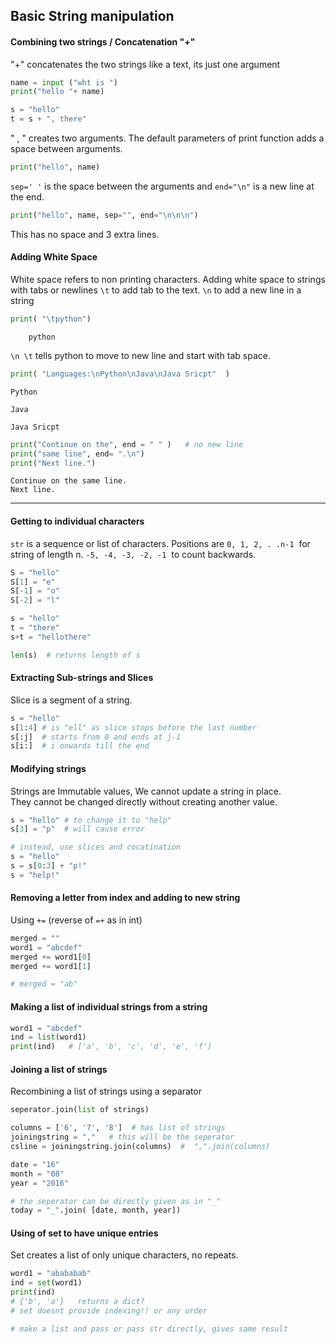 
## Basic String manipulation


#### Combining two strings / Concatenation "+"

"+" concatenates the two strings like a text, its just one argument
```python CS50
name = input ("wht is ")         
print("hello "+ name)

s = "hello"
t = s + ", there"
```

" , " creates two arguments.
The default parameters of print function adds a space between arguments. 
```python
print("hello", name)
```
`sep=' '` is the space between the arguments and `end="\n"` is a new line at the end. 
```python
print("hello", name, sep="", end="\n\n\n")
```
This has no space and 3 extra lines.


#### Adding White Space

White space refers to non printing characters. Adding white space to strings with tabs or newlines
`\t`  to add tab to the text.
`\n`  to add a new line in a string
```python
print( "\tpython")
```
```
    python
```

`\n \t` tells python to move to new line and start with tab space.
```python
print( "Languages:\nPython\nJava\nJava Sricpt"  )
```
```
Python

Java

Java Sricpt
```


```python
print("Continue on the", end = " " )   # no new line
print("same line", end= ".\n")   
print("Next line.")
```
```
Continue on the same line.
Next line.
```


____

#### Getting to individual characters

`str` is a sequence or list of characters. Positions are `0, 1, 2, . .n-1`  for string of length n.
`-5, -4, -3, -2, -1`  to count backwards.
```python
S = "hello"
S[1] = "e"
S[-1] = "o"
S[-2] = "l"
```

```python
s = "hello"
t = "there"
s+t = "hellothere"

len(s)  # returns length of s
```


#### Extracting Sub-strings and Slices

Slice is a segment of a string.
```python
s = "hello"
s[1:4] # is "ell" as slice stops before the last number
s[:j]  # starts from 0 and ends at j-1
s[i:]  # i onwards till the end
```


#### Modifying strings

Strings are Immutable values, We cannot update a string in place.   
They cannot be changed directly without creating another value. 
```python
s = "hello" # to change it to "help"
s[3] = "p"  # will cause error

# instead, use slices and cocatination
s = "hello"
s = s[0:3] + "p!"
s = "help!"
```


#### Removing a letter from index and adding to new string 

Using `+=`    (reverse of `=+` as in int)
```python
merged = ""
word1 = "abcdef"
merged += word1[0]
merged += word1[1]

# merged = "ab"
```


#### Making a list of individual strings from a string

```python
word1 = "abcdef"
ind = list(word1)
print(ind)   # ['a', 'b', 'c', 'd', 'e', 'f']
```


#### Joining a list of strings

Recombining a list of strings using a separator
```python
seperator.join(list of strings)

columns = ['6', '7', '8']  # has list of strings 
joiningstring = ","   # this will be the seperator
csline = joiningstring.join(columns)  #  ",".join(columns)

date = "16"
month = "08"
year = "2016"

# the seperator can be directly given as in "_"
today = "_".join( [date, month, year])  
```


#### Using of set to have unique entries

Set creates a list of only unique characters, no repeats.
```python
word1 = "abababab"
ind = set(word1)
print(ind)
# {'b', 'a'}   returns a dict?
# set doesnt provide indexing!! or any order 

# make a list and pass or pass str directly, gives same result
```


